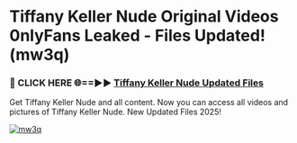 # Tiffany Keller Nude Original Videos 0nlyFans Leaked - Files Updated! (mw3q)

<h3>🔴 CLICK HERE 🌐==►► <a href="https://tinyurl.com/yrmya6cz" rel="nofollow">Tiffany Keller Nude Updated Files</a></h3>

Get Tiffany Keller Nude and all content. Now you can access all videos and pictures of Tiffany Keller Nude. New Updated Files 2025!

[![mw3q](https://i.imgur.com/FMdXYCs.gif)](https://tinyurl.com/yrmya6cz)
